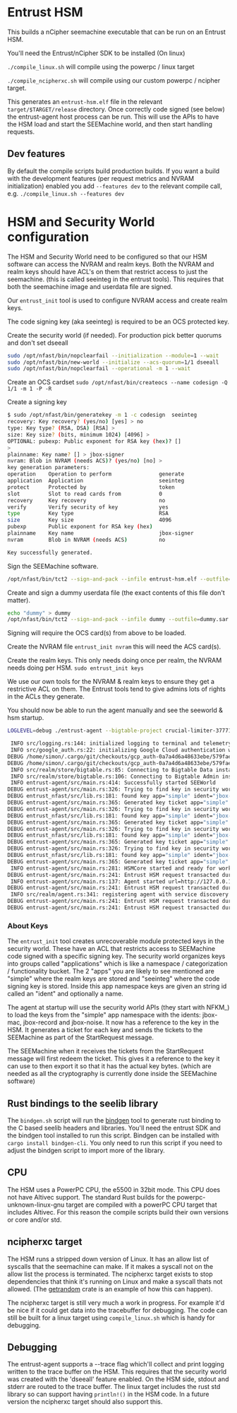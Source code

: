 # Entrust HSM

This builds a nCipher seemachine executable that can be run on an Entrust HSM.

You'll need the Entrust/nCipher SDK to be installed (On linux)

`./compile_linux.sh` will compile using the powerpc / linux target

`./compile_ncipherxc.sh` will compile using our custom powerpc / ncipher target. 

This generates an `entrust-hsm.elf` file in the relevant `target/$TARGET/release`
directory. Once correctly code signed (see below) the entrust-agent host process
can be run. This will use the APIs to have the HSM load and start the SEEMachine
world, and then start handling requests.

## Dev features

By default the compile scripts build production builds. If you want a build with
the development features (per request metrics and NVRAM initialization) enabled
you add `--features dev` to the relevant compile call, e.g.
`./compile_linux.sh --features dev`

# HSM and Security World configuration

The HSM and Security World need to be configured so that our HSM software can
access the NVRAM and realm keys. Both the NVRAM and realm keys should have ACL's
on them that restrict access to just the seemachine. (this is called seeinteg
in the entrust tools). This requires that both the seemachine image and userdata
file are signed.

Our `entrust_init` tool is used to configure NVRAM access and create realm keys.

The code signing key (aka seeinteg) is required to be an OCS protected key.

Create the security world (if needed). For production pick better quorums and
don't set dseeall

 ```sh
sudo /opt/nfast/bin/nopclearfail --initialization --module=1 --wait
sudo /opt/nfast/bin/new-world --initialize --acs-quorum=1/1 dseeall
sudo /opt/nfast/bin/nopclearfail --operational -m 1 --wait
```

Create an OCS cardset ```sudo /opt/nfast/bin/createocs --name codesign -Q 1/1 -m 1 -P -R```

Create a signing key
 ```sh
$ sudo /opt/nfast/bin/generatekey -m 1 -c codesign  seeinteg
recovery: Key recovery? (yes/no) [yes] > no
type: Key type? (RSA, DSA) [RSA] >
size: Key size? (bits, minimum 1024) [4096] >
OPTIONAL: pubexp: Public exponent for RSA key (hex)? []
>
plainname: Key name? [] > jbox-signer
nvram: Blob in NVRAM (needs ACS)? (yes/no) [no] >
key generation parameters:
 operation    Operation to perform               generate
 application  Application                        seeinteg
 protect      Protected by                       token
 slot         Slot to read cards from            0
 recovery     Key recovery                       no
 verify       Verify security of key             yes
 type         Key type                           RSA
 size         Key size                           4096
 pubexp       Public exponent for RSA key (hex)
 plainname    Key name                           jbox-signer
 nvram        Blob in NVRAM (needs ACS)          no

Key successfully generated.
```

Sign the SEEMachine software.
```sh
/opt/nfast/bin/tct2 --sign-and-pack --infile entrust-hsm.elf --outfile=hsm.sar  -k jbox-signer --is-machine --machine-type powerPCELF
```

Create and sign a dummy userdata file (the exact contents of this file don't matter).

```sh
echo "dummy" > dummy
/opt/nfast/bin/tct2 --sign-and-pack --infile dummy --outfile=dummy.sar -k jbox-signer --machine-key-ident jbox-signer --machine-type powerPCELF
```

Signing will require the OCS card(s) from above to be loaded.

Create the NVRAM file `entrust_init nvram` this will need the ACS card(s).

Create the realm keys. This only needs doing once per realm, the NVRAM needs doing per HSM. `sudo entrust_init keys`

We use our own tools for the NVRAM & realm keys to ensure they get a restrictive
ACL on them. The Entrust tools tend to give admins lots of rights in the ACLs
they generate.

You should now be able to run the agent manually and see the seeworld & hsm startup.
```sh
LOGLEVEL=debug ./entrust-agent --bigtable-project crucial-limiter-377716 --bigtable-instance simon-ssd -i hsm.sar -u dummy.sar -t

 INFO src/logging.rs:144: initialized logging to terminal and telemetry to OTLP/Jaeger. you can set verbosity with env var LOGLEVEL. max_level=DEBUG
 INFO src/google_auth.rs:22: initializing Google Cloud authentication with Application Default Credentials
DEBUG /home/simon/.cargo/git/checkouts/gcp_auth-0a7a4d6a48633ebe/579fae9/src/authentication_manager.rs:44: Initializing gcp_auth
DEBUG /home/simon/.cargo/git/checkouts/gcp_auth-0a7a4d6a48633ebe/579fae9/src/authentication_manager.rs:52: Using GCloudAuthorizedUser
 INFO src/realm/store/bigtable.rs:85: Connecting to Bigtable Data instance="simon-ssd" project="crucial-limiter-377716" data_url=https://bigtable.googleapis.com/
 INFO src/realm/store/bigtable.rs:106: Connecting to Bigtable Admin inst="simon-ssd" project="crucial-limiter-377716" admin_url=https://bigtableadmin.googleapis.com/
 INFO entrust-agent/src/main.rs:414: Successfully started SEEWorld
DEBUG entrust-agent/src/main.rs:326: Trying to find key in security world app="simple" ident="jbox-noise"
DEBUG entrust_nfast/src/lib.rs:181: found key app="simple" ident="jbox-noise" key_hash=045f3884d76f004592dd50279316425ec0bff268
DEBUG entrust-agent/src/main.rs:365: Generated key ticket app="simple" ident="jbox-noise"
DEBUG entrust-agent/src/main.rs:326: Trying to find key in security world app="simple" ident="jbox-noise"
DEBUG entrust_nfast/src/lib.rs:181: found key app="simple" ident="jbox-noise" key_hash=045f3884d76f004592dd50279316425ec0bff268
DEBUG entrust-agent/src/main.rs:365: Generated key ticket app="simple" ident="jbox-noise"
DEBUG entrust-agent/src/main.rs:326: Trying to find key in security world app="simple" ident="jbox-mac"
DEBUG entrust_nfast/src/lib.rs:181: found key app="simple" ident="jbox-mac" key_hash=fd16169ae11bababa274aaf69f4e553a613e9c21
DEBUG entrust-agent/src/main.rs:365: Generated key ticket app="simple" ident="jbox-mac"
DEBUG entrust-agent/src/main.rs:326: Trying to find key in security world app="simple" ident="jbox-record"
DEBUG entrust_nfast/src/lib.rs:181: found key app="simple" ident="jbox-record" key_hash=afcda0ad6f3b2aeae9b7d072a47150be8cab54e4
DEBUG entrust-agent/src/main.rs:365: Generated key ticket app="simple" ident="jbox-record"
 INFO entrust-agent/src/main.rs:281: HSMCore started and ready for work
DEBUG entrust-agent/src/main.rs:241: Entrust HSM request transacted dur=1.213141ms req="Status"
 INFO entrust-agent/src/main.rs:137: Agent started url=http://127.0.0.1:8082/
DEBUG entrust-agent/src/main.rs:241: Entrust HSM request transacted dur=737.381µs req="Status"
 INFO src/realm/agent.rs:341: registering agent with service discovery hsm=34f65c62af130da099a5c7563221fb63 url=http://127.0.0.1:8082/
DEBUG entrust-agent/src/main.rs:241: Entrust HSM request transacted dur=731.44µs req="PersistState"
DEBUG entrust-agent/src/main.rs:241: Entrust HSM request transacted dur=1.042124ms req="PersistState"
```

### About Keys

The `entrust_init` tool creates unrecoverable module protected keys in the
security world. These have an ACL that restricts access to SEEMachine code
signed with a specific signing key. The security world organizes keys into
groups called "applications" which is like a namespace / categorization /
functionality bucket. The 2 "apps" you are likely to see mentioned are "simple"
where the realm keys are stored and "seeinteg" where the code signing key is
stored. Inside this app namespace keys are given an string id called an "ident"
and optionally a name.

The agent at startup will use the security world APIs (they start with NFKM_) to
load the keys from the "simple" app namespace with the idents: jbox-mac,
jbox-record and jbox-noise. It now has a reference to the key in the HSM. It
generates a ticket for each key and sends the tickets to the SEEMachine as part
of the StartRequest message.

The SEEMachine when it receives the tickets from the StartRequest message will
first redeem the ticket. This gives it a reference to the key it can use to then
export it so that it has the actual key bytes. (which are needed as all the
cryptography is currently done inside the SEEMachine software)


## Rust bindings to the seelib library

The `bindgen.sh` script will run the [bindgen](https://rust-lang.github.io/rust-bindgen/)
tool to generate rust binding to the C based seelib headers and libraries. You'll need
the entrust SDK and the bindgen tool installed to run this script. Bindgen can be installed
with `cargo install bindgen-cli`. You only need to run this script if you need to adjust
the bindgen script to import more of the library.

## CPU

The HSM uses a PowerPC CPU, the e5500 in 32bit mode. This CPU does not have Altivec
support. The standard Rust builds for the powerpc-unknown-linux-gnu target are
compiled with a powerPC CPU target that includes Altivec. For this reason the compile
scripts build their own versions or core and/or std.


## ncipherxc target

The HSM runs a stripped down version of Linux. It has an allow list of syscalls that the
seemachine can make. If it makes a syscall not on the allow list the process is terminated.
The ncipherxc target exists to stop dependencies that think it's running on Linux and make
a syscall thats not allowed. (The [getrandom](https://crates.io/crates/getrandom) crate
is an example of how this can happen).

The ncipherxc target is still very much a work in progress. For example it'd be nice if
it could get data into the tracebuffer for debugging. The code can still be built for a linux
target using `compile_linux.sh` which is handy for debugging.


## Debugging

The entrust-agent supports a --trace flag which'll collect and print logging
written to the trace buffer on the HSM. This requires that the security world
was created with the 'dseeall' feature enabled. On the HSM side, stdout and stderr are
routed to the trace buffer. The linux target includes the rust std library so
can support having `println!()` in the HSM code. In a future version the ncipherxc
target should also support this.
